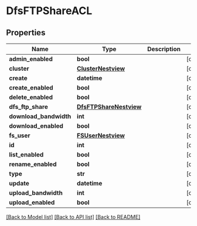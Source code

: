 # DfsFTPShareACL

## Properties
Name | Type | Description | Notes
------------ | ------------- | ------------- | -------------
**admin_enabled** | **bool** |  | [optional] 
**cluster** | [**ClusterNestview**](ClusterNestview.md) |  | [optional] 
**create** | **datetime** |  | [optional] 
**create_enabled** | **bool** |  | [optional] 
**delete_enabled** | **bool** |  | [optional] 
**dfs_ftp_share** | [**DfsFTPShareNestview**](DfsFTPShareNestview.md) |  | [optional] 
**download_bandwidth** | **int** |  | [optional] 
**download_enabled** | **bool** |  | [optional] 
**fs_user** | [**FSUserNestview**](FSUserNestview.md) |  | [optional] 
**id** | **int** |  | [optional] 
**list_enabled** | **bool** |  | [optional] 
**rename_enabled** | **bool** |  | [optional] 
**type** | **str** |  | [optional] 
**update** | **datetime** |  | [optional] 
**upload_bandwidth** | **int** |  | [optional] 
**upload_enabled** | **bool** |  | [optional] 

[[Back to Model list]](../README.md#documentation-for-models) [[Back to API list]](../README.md#documentation-for-api-endpoints) [[Back to README]](../README.md)


